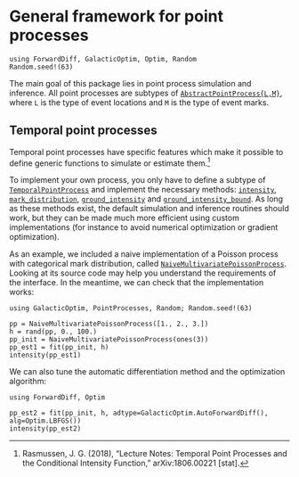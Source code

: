 # General framework for point processes

```@setup point_processes
using ForwardDiff, GalacticOptim, Optim, Random
Random.seed!(63)
```

The main goal of this package lies in point process simulation and inference. All point processes are subtypes of [`AbstractPointProcess{L,M}`](@ref), where `L` is the type of event locations and `M` is the type of event marks.

## Temporal point processes

Temporal point processes have specific features which make it possible to define generic functions to simulate or estimate them.[^Rasmussen_2018]

[^Rasmussen_2018]: Rasmussen, J. G. (2018), “Lecture Notes: Temporal Point Processes and the Conditional Intensity Function,” arXiv:1806.00221 [stat].


To implement your own process, you only have to define a subtype of [`TemporalPointProcess`](@ref) and implement the necessary methods: [`intensity`](@ref), [`mark_distribution`](@ref), [`ground_intensity`](@ref) and [`ground_intensity_bound`](@ref).
As long as these methods exist, the default simulation and inference routines should work, but they can be made much more efficient using custom implementations (for instance to avoid numerical optimization or gradient optimization).

As an example, we included a naive implementation of a Poisson process with categorical mark distribution, called [`NaiveMultivariatePoissonProcess`](@ref). Looking at its source code may help you understand the requirements of the interface. In the meantime, we can check that the implementation works:

```@repl point_processes
using GalacticOptim, PointProcesses, Random; Random.seed!(63)

pp = NaiveMultivariatePoissonProcess([1., 2., 3.])
h = rand(pp, 0., 100.)
pp_init = NaiveMultivariatePoissonProcess(ones(3))
pp_est1 = fit(pp_init, h)
intensity(pp_est1)
```

We can also tune the automatic differentiation method and the optimization algorithm:

```@repl point_processes
using ForwardDiff, Optim

pp_est2 = fit(pp_init, h, adtype=GalacticOptim.AutoForwardDiff(), alg=Optim.LBFGS())
intensity(pp_est2)
```